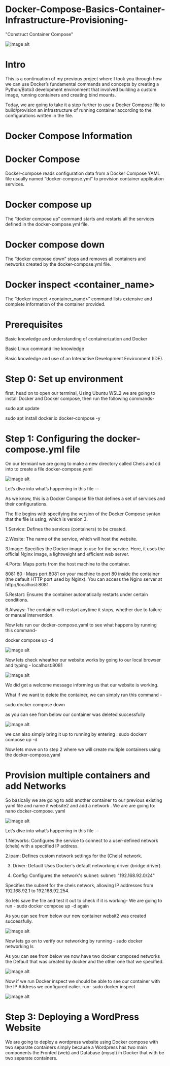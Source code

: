 # Docker-Compose-Basics-Container-Infrastructure-Provisioning-
"Construct Container Compose"

![image alt](https://github.com/Tatenda-Prince/Docker-Compose-Basics-Container-Infrastructure-Provisioning-/blob/6bb0048362a93327fc6ec6c87619ec1808b94b7f/Images/Screenshot%202024-12-28%20112152.png)

# Intro 
This is a continuation of my previous project where I took you through how we can use Docker’s fundamental commands and concepts by creating a Python/Boto3 development environment that involved building a custom image, running containers and creating bind mounts.

Today, we are going to take it a step further to use a Docker Compose file to build/provision an infrastructure of running container according to the configurations written in the file.


# Docker Compose Information

# Docker Compose

Docker-compose reads configuration data from a Docker Compose YAML file usually named “docker-compose.yml” to provision container application services.

# Docker compose up

The “docker compose up” command starts and restarts all the services defined in the docker-compose.yml file.

# Docker compose down

The “docker compose down” stops and removes all containers and networks created by the docker-compose.yml file.

# Docker inspect <container_name>

The “docker inspect <container_name>” command lists extensive and complete information of the container provided.

# Prerequisites

Basic knowledge and understanding of containerization and Docker

Basic Linux command line knowledge

Basic knowledge and use of an Interactive Development Environment (IDE).

# Step 0: Set up environment

first, head on to open our terminal, Using Ubuntu WSL2 we are going to install Docker and Docker compose, then run the following commands-

sudo apt update

sudo apt install docker.io docker-compose -y 

# Step 1: Configuring the docker-compose.yml file

On our termianl we are going to make a new directory called Chels and cd into to create a file docker-compose.yaml

![image alt](https://github.com/Tatenda-Prince/Docker-Compose-Basics-Container-Infrastructure-Provisioning-/blob/f70ced21afefd86f95b6adfcf28e9797a65ea6bc/Images/Screenshot%202024-12-28%20123327.png)


Let’s dive into what’s happening in this file —

As we know, this is a Docker Compose file that defines a set of services and their configurations.

The file begins with specifying the version of the Docker Compose syntax that the file is using, which is version 3.

1.Service: Defines the services (containers) to be created.

2.Wesite: The name of the service, which will host the website.

3.Image: Specifies the Docker image to use for the service. Here, it uses the official Nginx image, a lightweight and efficient web server.

4.Ports: Maps ports from the host machine to the container.

  8081:80 : Maps port 8081 on your machine to port 80 inside the container (the default HTTP port used by Nginx). You can access the Nginx server at http://localhost:8081.

5.Restart: Ensures the container automatically restarts under certain conditions.

6.Always: The container will restart anytime it stops, whether due to failure or manual intervention.


Now lets run our docker-compose.yaml to see what happens by running this command-

docker compose up -d 


![image alt](https://github.com/Tatenda-Prince/Docker-Compose-Basics-Container-Infrastructure-Provisioning-/blob/c9457de4c90c0fd3819095ee13bb4a855e23af71/Images/Screenshot%202024-12-28%20131131.png)


Now lets check wheather our website works by going to our local browser and typing - localhost:8081


![image alt](https://github.com/Tatenda-Prince/Docker-Compose-Basics-Container-Infrastructure-Provisioning-/blob/c976437d23cf98574f9d71c940c4fe92fdd8ae81/Images/Screenshot%202024-12-28%20130240.png)


We did get a welcome message informing us that our website is working. 


What if we want to delete the container, we can simply run this command - 

sudo docker compose down

as you can see from below our container was deleted successfully


![image alt](https://github.com/Tatenda-Prince/Docker-Compose-Basics-Container-Infrastructure-Provisioning-/blob/775b8d6d8a7c9af7611ee43a0c959bb4657072fe/Images/Screenshot%202024-12-28%20131038.png) 


we can also simply bring it up to running by entering : sudo dockerr compose up -d 

Now lets move on to step 2 where we will create multiple containers using the docker-compose.yaml


# Provision multiple containers and add Networks

So basically we are going to add another container to our previous existing yaml file and name it website2 and add a network .
We are are going to: nano docker-compose. yaml 


![image alt](https://github.com/Tatenda-Prince/Docker-Compose-Basics-Container-Infrastructure-Provisioning-/blob/28d71e008d87afda7958caf75df48cbb44d3ad7c/Images/Screenshot%202024-12-28%20133544.png)


Let’s dive into what’s happening in this file —

1.Networks: Configures the service to connect to a user-defined network (chels) with a specified IP address.

2.ipam: Defines custom network settings for the (Chels) network.

3. Driver: Default
    Uses Docker's default networking driver (bridge driver).

4. Config: Configures the network's subnet:
    subnet: "192.168.92.0/24"
   
Specifies the subnet for the chels network, allowing IP addresses from 192.168.92.1 to 192.168.92.254.


So lets save the file and test it out to check if it is working-
We are going to run - sudo docker compose up -d again 

As you can see from below our new container websit2 was created successfully.

![image alt](https://github.com/Tatenda-Prince/Docker-Compose-Basics-Container-Infrastructure-Provisioning-/blob/0aec240fac18dba82bf0a850903c7c4a5a3e70bb/Images/Screenshot%202024-12-28%20135705.png)



Now lets go on to verify our networking by running -
sudo docker networking ls 

As you can see from below we now have two docker composed networks the Default that was created by docker and the other one that we specified.

![image alt](https://github.com/Tatenda-Prince/Docker-Compose-Basics-Container-Infrastructure-Provisioning-/blob/54c78c70f5550d45e0b2952e4191316c4104818b/Images/Screenshot%202024-12-28%20140022.png)


Now if we run Docker inspect we should be able to see our container with the IP Address we configured ealier.
run- sudo docker inspect 


![image alt](https://github.com/Tatenda-Prince/Docker-Compose-Basics-Container-Infrastructure-Provisioning-/blob/e185f7bea420e34864f0e8b5211f775c24c8cc3e/Images/Screenshot%202024-12-28%20141001.png)


# Step 3: Deploying a WordPress Website

We are going to deploy a wordpress website using Docker compose with two separate containers simply because a Wordpress has two main components the Fronted (web) and Database (mysql) in Docker that with be two separate containers.





















  













